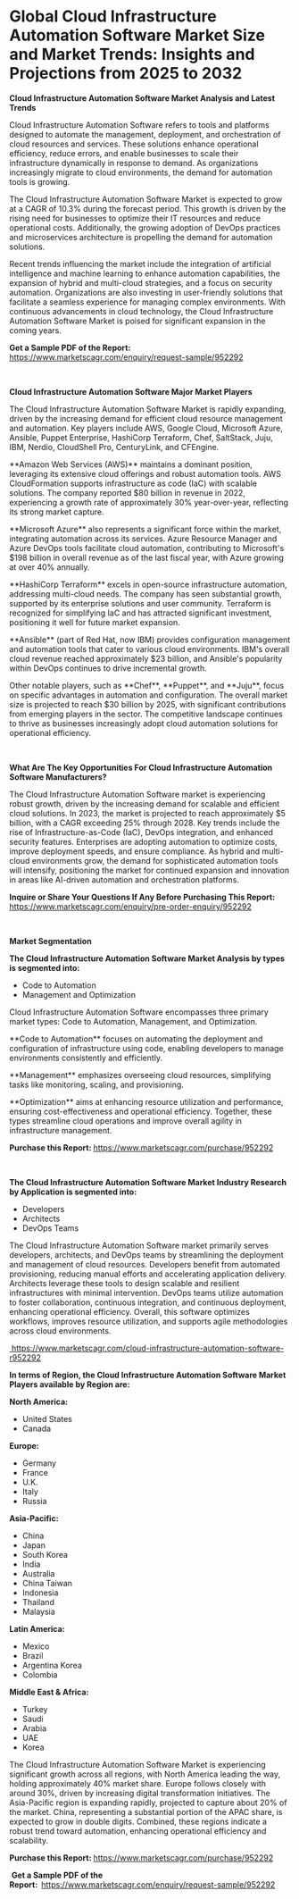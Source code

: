 <p><h1>Global Cloud Infrastructure Automation Software Market Size and Market Trends: Insights and Projections from 2025 to 2032</h1></p><p><strong>Cloud Infrastructure Automation Software Market Analysis and Latest Trends</strong></p>
<p><p>Cloud Infrastructure Automation Software refers to tools and platforms designed to automate the management, deployment, and orchestration of cloud resources and services. These solutions enhance operational efficiency, reduce errors, and enable businesses to scale their infrastructure dynamically in response to demand. As organizations increasingly migrate to cloud environments, the demand for automation tools is growing.</p><p>The Cloud Infrastructure Automation Software Market is expected to grow at a CAGR of 10.3% during the forecast period. This growth is driven by the rising need for businesses to optimize their IT resources and reduce operational costs. Additionally, the growing adoption of DevOps practices and microservices architecture is propelling the demand for automation solutions. </p><p>Recent trends influencing the market include the integration of artificial intelligence and machine learning to enhance automation capabilities, the expansion of hybrid and multi-cloud strategies, and a focus on security automation. Organizations are also investing in user-friendly solutions that facilitate a seamless experience for managing complex environments. With continuous advancements in cloud technology, the Cloud Infrastructure Automation Software Market is poised for significant expansion in the coming years.</p></p>
<p><strong>Get a Sample PDF of the Report:&nbsp;</strong> <a href="https://www.marketscagr.com/enquiry/request-sample/952292?utm_campaign=2515&utm_medium=2&utm_source=Github&utm_content=ia&utm_term=17042025&utm_id=cloud-infrastructure-automation-software">https://www.marketscagr.com/enquiry/request-sample/952292</a></p>
<p>&nbsp;</p>
<p><strong>Cloud Infrastructure Automation Software Major Market Players</strong></p>
<p><p>The Cloud Infrastructure Automation Software Market is rapidly expanding, driven by the increasing demand for efficient cloud resource management and automation. Key players include AWS, Google Cloud, Microsoft Azure, Ansible, Puppet Enterprise, HashiCorp Terraform, Chef, SaltStack, Juju, IBM, Nerdio, CloudShell Pro, CenturyLink, and CFEngine. </p><p>**Amazon Web Services (AWS)** maintains a dominant position, leveraging its extensive cloud offerings and robust automation tools. AWS CloudFormation supports infrastructure as code (IaC) with scalable solutions. The company reported $80 billion in revenue in 2022, experiencing a growth rate of approximately 30% year-over-year, reflecting its strong market capture.</p><p>**Microsoft Azure** also represents a significant force within the market, integrating automation across its services. Azure Resource Manager and Azure DevOps tools facilitate cloud automation, contributing to Microsoft's $198 billion in overall revenue as of the last fiscal year, with Azure growing at over 40% annually.</p><p>**HashiCorp Terraform** excels in open-source infrastructure automation, addressing multi-cloud needs. The company has seen substantial growth, supported by its enterprise solutions and user community. Terraform is recognized for simplifying IaC and has attracted significant investment, positioning it well for future market expansion.</p><p>**Ansible** (part of Red Hat, now IBM) provides configuration management and automation tools that cater to various cloud environments. IBM's overall cloud revenue reached approximately $23 billion, and Ansible's popularity within DevOps continues to drive incremental growth.</p><p>Other notable players, such as **Chef**, **Puppet**, and **Juju**, focus on specific advantages in automation and configuration. The overall market size is projected to reach $30 billion by 2025, with significant contributions from emerging players in the sector. The competitive landscape continues to thrive as businesses increasingly adopt cloud automation solutions for operational efficiency.</p></p>
<p>&nbsp;</p>
<p><strong>What Are The Key Opportunities For Cloud Infrastructure Automation Software Manufacturers?</strong></p>
<p><p>The Cloud Infrastructure Automation Software market is experiencing robust growth, driven by the increasing demand for scalable and efficient cloud solutions. In 2023, the market is projected to reach approximately $5 billion, with a CAGR exceeding 25% through 2028. Key trends include the rise of Infrastructure-as-Code (IaC), DevOps integration, and enhanced security features. Enterprises are adopting automation to optimize costs, improve deployment speeds, and ensure compliance. As hybrid and multi-cloud environments grow, the demand for sophisticated automation tools will intensify, positioning the market for continued expansion and innovation in areas like AI-driven automation and orchestration platforms.</p></p>
<p><strong>Inquire or Share Your Questions If Any Before Purchasing This Report:</strong> <a href="https://www.marketscagr.com/enquiry/pre-order-enquiry/952292?utm_campaign=2515&utm_medium=2&utm_source=Github&utm_content=ia&utm_term=17042025&utm_id=cloud-infrastructure-automation-software">https://www.marketscagr.com/enquiry/pre-order-enquiry/952292</a></p>
<p>&nbsp;</p>
<p><strong>Market Segmentation</strong></p>
<p><strong>The Cloud Infrastructure Automation Software Market Analysis by types is segmented into:</strong></p>
<p><ul><li>Code to Automation</li><li>Management and Optimization</li></ul></p>
<p><p>Cloud Infrastructure Automation Software encompasses three primary market types: Code to Automation, Management, and Optimization. </p><p>**Code to Automation** focuses on automating the deployment and configuration of infrastructure using code, enabling developers to manage environments consistently and efficiently. </p><p>**Management** emphasizes overseeing cloud resources, simplifying tasks like monitoring, scaling, and provisioning. </p><p>**Optimization** aims at enhancing resource utilization and performance, ensuring cost-effectiveness and operational efficiency. Together, these types streamline cloud operations and improve overall agility in infrastructure management.</p></p>
<p><strong>Purchase this Report:&nbsp;</strong><a href="https://www.marketscagr.com/purchase/952292?utm_campaign=2515&utm_medium=2&utm_source=Github&utm_content=ia&utm_term=17042025&utm_id=cloud-infrastructure-automation-software">https://www.marketscagr.com/purchase/952292</a></p>
<p>&nbsp;</p>
<p><strong>The Cloud Infrastructure Automation Software Market Industry Research by Application is segmented into:</strong></p>
<p><ul><li>Developers</li><li>Architects</li><li>DevOps Teams</li></ul></p>
<p><p>The Cloud Infrastructure Automation Software market primarily serves developers, architects, and DevOps teams by streamlining the deployment and management of cloud resources. Developers benefit from automated provisioning, reducing manual efforts and accelerating application delivery. Architects leverage these tools to design scalable and resilient infrastructures with minimal intervention. DevOps teams utilize automation to foster collaboration, continuous integration, and continuous deployment, enhancing operational efficiency. Overall, this software optimizes workflows, improves resource utilization, and supports agile methodologies across cloud environments.</p></p>
<p><a href="https://www.marketscagr.com/cloud-infrastructure-automation-software-r952292?utm_campaign=2515&utm_medium=2&utm_source=Github&utm_content=ia&utm_term=17042025&utm_id=cloud-infrastructure-automation-software">&nbsp;https://www.marketscagr.com/cloud-infrastructure-automation-software-r952292</a></p>
<p><strong>In terms of Region, the Cloud Infrastructure Automation Software Market Players available by Region are:</strong></p>
<p>
    <p> <strong> North America: </strong>
        <ul>
            <li>United States</li>
            <li>Canada</li>
        </ul>
        </p> 
    <p> <strong> Europe: </strong>
        <ul>
            <li>Germany</li>
            <li>France</li>
            <li>U.K.</li>
            <li>Italy</li>
            <li>Russia</li>
        </ul>
        </p> 
    <p> <strong> Asia-Pacific: </strong>
        <ul>
            <li>China</li>
            <li>Japan</li>
            <li>South Korea</li>
            <li>India</li>
            <li>Australia</li>
            <li>China Taiwan</li>
            <li>Indonesia</li>
            <li>Thailand</li>
            <li>Malaysia</li>
        </ul>
        </p> 
    <p> <strong> Latin America: </strong>
        <ul>
            <li>Mexico</li>
            <li>Brazil</li>
            <li>Argentina Korea</li>
            <li>Colombia</li>
        </ul>
        </p> 
    <p> <strong> Middle East & Africa: </strong>
        <ul>
            <li>Turkey</li>
            <li>Saudi</li>
            <li>Arabia</li>
            <li>UAE</li>
            <li>Korea</li>
        </ul>
    </p>
    </p>
<p><p>The Cloud Infrastructure Automation Software Market is experiencing significant growth across all regions, with North America leading the way, holding approximately 40% market share. Europe follows closely with around 30%, driven by increasing digital transformation initiatives. The Asia-Pacific region is expanding rapidly, projected to capture about 20% of the market. China, representing a substantial portion of the APAC share, is expected to grow in double digits. Combined, these regions indicate a robust trend toward automation, enhancing operational efficiency and scalability.</p></p>
<p><strong>Purchase this Report: </strong><a href="https://www.marketscagr.com/purchase/952292?utm_campaign=2515&utm_medium=2&utm_source=Github&utm_content=ia&utm_term=17042025&utm_id=cloud-infrastructure-automation-software">https://www.marketscagr.com/purchase/952292</a></p>
<p>&nbsp;<strong>Get a Sample PDF of the Report:&nbsp;&nbsp;</strong><a href="https://www.marketscagr.com/enquiry/request-sample/952292?utm_campaign=2515&utm_medium=2&utm_source=Github&utm_content=ia&utm_term=17042025&utm_id=cloud-infrastructure-automation-software">https://www.marketscagr.com/enquiry/request-sample/952292</a></p>
<p><strong></strong></p>
<p><p></p><p></p><p></p></p>